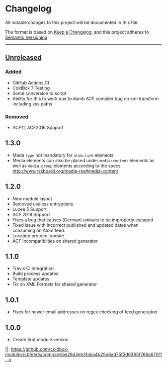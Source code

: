 # Changelog

All notable changes to this project will be documented in this file.

The format is based on [Keep a Changelog](https://keepachangelog.com/en/1.0.0/),
and this project adheres to [Semantic Versioning](https://semver.org/spec/v2.0.0.html).

* * *

## [Unreleased]

### Added

-   GitHub Actions CI
-   ColdBox 7 Testing
-   Some conversion to script
-   Ability for this to work due to dumb ACF compiler bug on xml transform including xss paths

### Removed

-   ACF11, ACF2016 Support

## 1.3.0

- Made `type` not mandatory for `atom:link` elements
- Media elements can also be placed under `media:content` elements as well as `media:group` elements according to the specs. <http://www.rssboard.org/media-rss#media-content>

## 1.2.0

- New module layout
- Removed useless entrypoints
- Lucee 5 Support
- ACF 2018 Support
- Fixes a bug that causes (German) umlauts to be improperly escaped
- Fixed issue with incorrect published and updated dates when consuming an Atom feed.
- Location protocol update
- ACF Incompatiblities on shared generator

## 1.1.0

- Travis CI integration
- Build process updates
- Template updates
- Fix on XML Formats for shared generator

## 1.0.1

- Fixes for newer email addresses on regex checking of feed generation

## 1.0.0

- Create first module version

[Unreleased]: https://github.com/coldbox-modules/cbfeeds/compare/v...HEAD

[]: https://github.com/coldbox-modules/cbfeeds/compare/ae28d3eb3faba4b25b6ad75f2d6365f768a670f1...v

